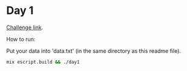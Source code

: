 # Day 1

[Challenge link](https://adventofcode.com/2015/day/1).

How to run:

Put your data into 'data.txt' (in the same directory as this readme file).

```sh
mix escript.build && ./day1
```
